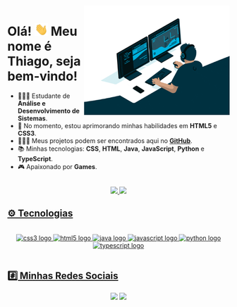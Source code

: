 <img align="right" src="images\coding.gif" width="330px">

<h1 align="left"> Olá! <img src="images\hello.gif" width="30px"> Meu nome é Thiago, seja bem-vindo!</h1>

- 🧑🏻‍💻 Estudante de **Análise e Desenvolvimento de Sistemas**.
- 🌱 No momento, estou aprimorando minhas habilidades em **HTML5** e **CSS3**.
- 👨🏻‍💻 Meus projetos podem ser encontrados aqui no **[GitHub](https://github.com/ThiagoMonts?tab=repositories)**.  
- 📚 Minhas tecnologias: **CSS**, **HTML**, **Java**, **JavaScript**, **Python** e **TypeScript**.
- 🎮 Apaixonado por **Games**.

<br>
<div align="center">
  <a href="https://github.com/thiagomonts">
  <img height="180em" src="https://github-readme-stats.vercel.app/api?username=thiagomonts&show_icons=true&theme=algolia&include_all_commits=true&count_private=true"/>
  <img height="180em" src="https://github-readme-stats.vercel.app/api/top-langs/?username=thiagomonts&layout=compact&langs_count=7&theme=algolia"/>
</div>

<h2>⚙️ Tecnologias</h2>
<div align="center" style="display: inline_block"><br>
  <img height="40" width="52" alt="css3 logo" src="https://cdn.jsdelivr.net/gh/devicons/devicon/icons/css3/css3-original.svg"/>
  <img height="40" width="52" alt="html5 logo" src="https://cdn.jsdelivr.net/gh/devicons/devicon/icons/html5/html5-original.svg"/>
  <img height="40" width="52" alt="java logo" src="https://cdn.jsdelivr.net/gh/devicons/devicon/icons/java/java-original.svg"/>
  <img height="40" width="52" alt="javascript logo" src="https://cdn.jsdelivr.net/gh/devicons/devicon/icons/javascript/javascript-original.svg"/>
  <img height="40" width="52" alt="python logo" src="https://cdn.jsdelivr.net/gh/devicons/devicon/icons/python/python-original.svg"/>
  <img height="40" width="52" alt="typescript logo" src="https://cdn.jsdelivr.net/gh/devicons/devicon/icons/typescript/typescript-original.svg"/>
</div>

<br>

<h2>#️⃣ Minhas Redes Sociais</h2>
<div align="center">
  <a href="https://www.linkedin.com/in/honoratothiago" target="_blank"><img src="https://img.shields.io/badge/-LinkedIn-%230077B5?style=for-the-badge&logo=linkedin&logoColor=white" target="_blank"></a>
  <a href="https://twitter.com/thiagomonts" target="_blank"><img src="https://img.shields.io/badge/Twitter-1DA1F2?style=for-the-badge&logo=twitter&logoColor=white"  target="_blank"></a>
</div>
            
          
